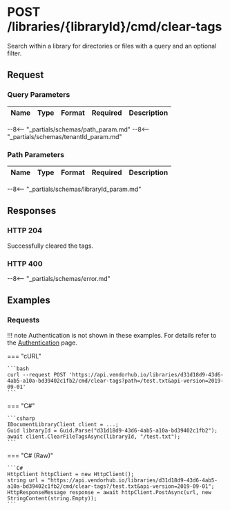 # **POST**   /libraries/{libraryId}/cmd/clear-tags

Search within a library for directories or files with a query and an optional filter.

## Request

### Query Parameters

| Name | Type | Format | Required | Description |
| ---- | ---- | ------ | -------- | ----------- |
--8<-- "_partials/schemas/path_param.md"
--8<-- "_partials/schemas/tenantId_param.md"

### Path Parameters

| Name | Type | Format | Required | Description |
| ---- | ---- | ------ | -------- | ----------- |
--8<-- "_partials/schemas/libraryId_param.md"

## Responses

### HTTP 204

Successfully cleared the tags.

### HTTP 400

--8<-- "_partials/schemas/error.md"

## Examples

### Requests

!!! note
    Authentication is not shown in these examples. For details refer to the [Authentication](../auth.md) page.

=== "cURL"

    ```bash
    curl --request POST 'https://api.vendorhub.io/libraries/d31d18d9-43d6-4ab5-a10a-bd39402c1fb2/cmd/clear-tags?path=/test.txt&api-version=2019-09-01'
    ```

=== "C#"

    ```csharp
    IDocumentLibraryClient client = ...;
    Guid libraryId = Guid.Parse("d31d18d9-43d6-4ab5-a10a-bd39402c1fb2");
    await client.ClearFileTagsAsync(libraryId, "/test.txt");
    ```

=== "C# (Raw)"

    ```C#
    HttpClient httpClient = new HttpClient();
    string url = "https://api.vendorhub.io/libraries/d31d18d9-43d6-4ab5-a10a-bd39402c1fb2/cmd/clear-tags?/test.txt&api-version=2019-09-01";
    HttpResponseMessage response = await httpClient.PostAsync(url, new StringContent(string.Empty));
    ```
